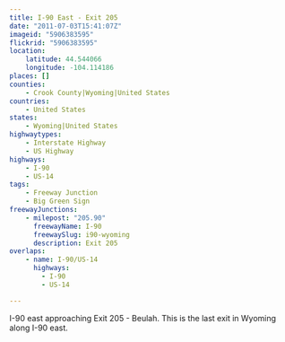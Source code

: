 ```yaml
---
title: I-90 East - Exit 205
date: "2011-07-03T15:41:07Z"
imageid: "5906383595"
flickrid: "5906383595"
location:
    latitude: 44.544066
    longitude: -104.114186
places: []
counties:
    - Crook County|Wyoming|United States
countries:
    - United States
states:
    - Wyoming|United States
highwaytypes:
    - Interstate Highway
    - US Highway
highways:
    - I-90
    - US-14
tags:
    - Freeway Junction
    - Big Green Sign
freewayJunctions:
    - milepost: "205.90"
      freewayName: I-90
      freewaySlug: i90-wyoming
      description: Exit 205
overlaps:
    - name: I-90/US-14
      highways:
        - I-90
        - US-14

---
```

I-90 east approaching Exit 205 - Beulah.  This is the last exit in Wyoming along I-90 east.